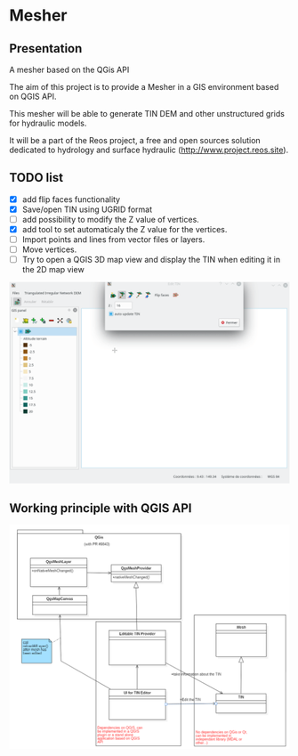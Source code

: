 # Mesher

## Presentation
A mesher based on the QGis API

The aim of this project is to provide a Mesher in a GIS environment based on QGIS API.

This mesher will be able to generate TIN DEM and other unstructured grids for hydraulic models.

It will be a part of the Reos project, a free and open sources solution dedicated to hydrology and surface hydraulic (http://www.project.reos.site).

## TODO list
- [x] add flip faces functionality
- [x] Save/open TIN using UGRID format
- [ ] add possibility to modify the Z value of vertices.
- [x] add tool to set automaticaly the Z value for the vertices.
- [ ] Import points and lines from vector files or layers.
- [ ] Move vertices.
- [ ] Try to open a QGIS 3D map view and display the TIN when editing it in the 2D map view

![](mesher.gif)

## Working principle with QGIS API
![](TIN_Editor_principle.PNG)

